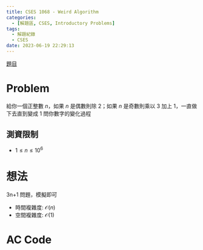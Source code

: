 ```yaml
---
title: CSES 1068 - Weird Algorithm
categories:
  - [解題區, CSES, Introductory Problems]
tags:
  - 解題紀錄
  - CSES
date: 2023-06-19 22:29:13
---
```


[題目](https://cses.fi/problemset/task/1068)

# Problem

給你一個正整數 $n$，如果 $n$ 是偶數則除 $2$；如果 $n$ 是奇數則乘以 $3$ 加上 $1$，一直做下去直到變成 $1$
問你數字的變化過程

## 測資限制

- $1 \le n \le 10^6$

# 想法

3n+1 問題，模擬即可

- 時間複雜度: $\mathcal{O}(n)$
- 空間複雜度: $\mathcal{O}(1)$

# AC Code

<script src="https://emgithub.com/embed-v2.js?target=https%3A%2F%2Fgithub.com%2Froy4801%2Fsolved_problems%2Fblob%2Fmaster%2Fcses%2FWeird_Algorithm.cpp&style=github&type=code&showBorder=on&showLineNumbers=on&showFileMeta=on&showFullPath=on&showCopy=on"></script>